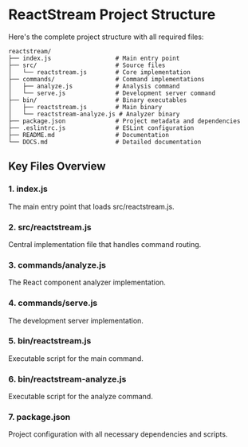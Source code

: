# ReactStream Project Structure

Here's the complete project structure with all required files:

```
reactstream/
├── index.js                  # Main entry point
├── src/                      # Source files
│   └── reactstream.js        # Core implementation
├── commands/                 # Command implementations
│   ├── analyze.js            # Analysis command
│   └── serve.js              # Development server command
├── bin/                      # Binary executables
│   ├── reactstream.js        # Main binary 
│   └── reactstream-analyze.js # Analyzer binary
├── package.json              # Project metadata and dependencies
├── .eslintrc.js              # ESLint configuration
├── README.md                 # Documentation
└── DOCS.md                   # Detailed documentation
```

## Key Files Overview

### 1. index.js
The main entry point that loads src/reactstream.js.

### 2. src/reactstream.js
Central implementation file that handles command routing.

### 3. commands/analyze.js
The React component analyzer implementation.

### 4. commands/serve.js
The development server implementation.

### 5. bin/reactstream.js
Executable script for the main command.

### 6. bin/reactstream-analyze.js
Executable script for the analyze command.

### 7. package.json
Project configuration with all necessary dependencies and scripts.
